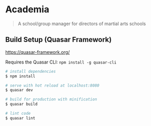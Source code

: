 # Academia

> A school/group manager for directors of martial arts schools

## Build Setup (Quasar Framework)

https://quasar-framework.org/

Requires the Quasar CLI: `npm install -g quasar-cli`

``` bash
# install dependencies
$ npm install

# serve with hot reload at localhost:8080
$ quasar dev

# build for production with minification
$ quasar build

# lint code
$ quasar lint
```
